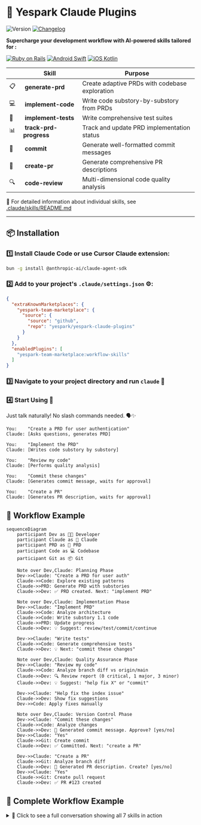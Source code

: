 # 🚀 Yespark Claude Plugins
![Version](https://img.shields.io/badge/version-5.0.0-blue.svg)
[![Changelog](https://img.shields.io/badge/changelog-view-orange.svg)](CHANGELOG.md)

**Supercharge your development workflow with AI-powered skills tailored for :**

[![Ruby on Rails](https://img.shields.io/badge/Rails-CC0000?logo=rubyonrails&logoColor=white)](.claude/skills/README.md)
[![Android Swift](https://img.shields.io/badge/Swift-F05138?logo=swift&logoColor=white)](.claude/skills/README.md)
[![iOS Kotlin](https://img.shields.io/badge/Kotlin-7F52FF?logo=kotlin&logoColor=white)](.claude/skills/README.md)

| | Skill | Purpose |
|-|-------|---------|
| 📋 | **generate-prd** | Create adaptive PRDs with codebase exploration |
| 💻 | **implement-code** | Write code substory-by-substory from PRDs |
| 🧪 | **implement-tests** | Write comprehensive test suites |
| 📊 | **track-prd-progress** | Track and update PRD implementation status |
| 💾 | **commit** | Generate well-formatted commit messages |
| 🚀 | **create-pr** | Generate comprehensive PR descriptions |
| 🔍 | **code-review** | Multi-dimensional code quality analysis |

📖 For detailed information about individual skills, see [.claude/skills/README.md](.claude/skills/README.md)

---

## 📦 Installation

### 1️⃣ Install Claude Code or use Cursor Claude extension:

```sh
bun -g install @anthropic-ai/claude-agent-sdk
```

### 2️⃣ Add to your project's `.claude/settings.json` ⚙️:

```json
{
  "extraKnownMarketplaces": {
    "yespark-team-marketplace": {
      "source": {
        "source": "github",
        "repo": "yespark/yespark-claude-plugins"
      }
    }
  },
  "enabledPlugins": [
    "yespark-team-marketplace:workflow-skills"
  ]
}
```

### 3️⃣ Navigate to your project directory and run `claude` 🎯

### 4️⃣ Start Using 🎉

Just talk naturally! No slash commands needed. 🗣️✨

```
You:    "Create a PRD for user authentication"
Claude: [Asks questions, generates PRD]

You:    "Implement the PRD"
Claude: [Writes code substory by substory]

You:    "Review my code"
Claude: [Performs quality analysis]

You:    "Commit these changes"
Claude: [Generates commit message, waits for approval]

You:    "Create a PR"
Claude: [Generates PR description, waits for approval]
```

## 🔄 Workflow Example

```mermaid
sequenceDiagram
    participant Dev as 👨‍💻 Developer
    participant Claude as 🤖 Claude
    participant PRD as 📄 PRD
    participant Code as 💻 Codebase
    participant Git as 📦 Git

    Note over Dev,Claude: Planning Phase
    Dev->>Claude: "Create a PRD for user auth"
    Claude->>Code: Explore existing patterns
    Claude->>PRD: Generate PRD with substories
    Claude->>Dev: ✅ PRD created. Next: "implement PRD"

    Note over Dev,Claude: Implementation Phase
    Dev->>Claude: "Implement PRD"
    Claude->>Code: Analyze architecture
    Claude->>Code: Write substory 1.1 code
    Claude->>PRD: Update progress
    Claude->>Dev: 💡 Suggest: review/test/commit/continue

    Dev->>Claude: "Write tests"
    Claude->>Code: Generate comprehensive tests
    Claude->>Dev: 💡 Next: "commit these changes"

    Note over Dev,Claude: Quality Assurance Phase
    Dev->>Claude: "Review my code"
    Claude->>Code: Analyze branch diff vs origin/main
    Claude->>Dev: 🔍 Review report (0 critical, 1 major, 3 minor)
    Claude->>Dev: 💡 Suggest: "help fix X" or "commit"

    Dev->>Claude: "Help fix the index issue"
    Claude->>Dev: Show fix suggestions
    Dev->>Code: Apply fixes manually

    Note over Dev,Claude: Version Control Phase
    Dev->>Claude: "Commit these changes"
    Claude->>Code: Analyze changes
    Claude->>Dev: 📝 Generated commit message. Approve? [yes/no]
    Dev->>Claude: "Yes"
    Claude->>Git: Create commit
    Claude->>Dev: ✅ Committed. Next: "create a PR"

    Dev->>Claude: "Create a PR"
    Claude->>Git: Analyze branch diff
    Claude->>Dev: 📝 Generated PR description. Create? [yes/no]
    Dev->>Claude: "Yes"
    Claude->>Git: Create pull request
    Claude->>Dev: ✅ PR #123 created
```

## 📝 Complete Workflow Example

<details>
<summary>💬 Click to see a full conversation showing all 7 skills in action</summary>

<br>

```
You: "I want to build a parking reservation feature"

Claude: [generate-prd activates]
        🔍 Exploring codebase...
        Found: Existing booking patterns in app/services/booking/
        ✨ Detected: FULL mode PRD

        [Asks 15 questions]

        ✅ Created PRD at docs/prds/2024-10-25-parking-reservation.md

        💡 Next: "implement PRD" to start coding

You: "Implement PRD"

Claude: [implement-code activates]
        🔍 Analyzing Rails architecture...
        📋 Implementing substory 1.1: Reservation model...

        ✅ Substory 1.1 complete!

        💡 Next steps:
        - "review my code" - Check quality
        - "write tests" - Add test coverage
        - "commit these changes" - Save progress
        - "continue to 1.2" - Next substory

        What would you like?

You: "Write tests"

Claude: [implement-tests activates]
        🔍 Detected: RSpec + FactoryBot
        ✅ Writing tests...

        📊 Coverage: 78% → 94% (+16%)
        All tests passing ✅

        💡 Next: "commit these changes"

You: "Review my code first"

Claude: [code-review activates]
        📊 Standard Review (247 lines, 8 files)

        ✅ Review complete!
        - 🔴 0 critical
        - 🟠 1 major (missing index)
        - 🟡 3 minor

        💡 Next: "help fix X" or "commit"

You: "Help fix the index issue"

Claude: [Shows fix, you apply it]

You: "Commit these changes"

Claude: [commit activates]
        📊 8 files, 247 lines

        📝 Generated:
        feat(booking): add reservation model with tests
        [Shows message]

        Proceed? [yes/no]

You: "Yes"

Claude: ✅ Committed: a1b2c3d

        💡 Next: "create a PR" or "continue to 1.2"

You: "Create a PR"

Claude: [create-pr activates]
        📝 Generated PR:
        Title: feat(booking): add reservation model
        [Shows description]

        Create? [yes/no]

You: "Yes"

Claude: ✅ PR #123 created!
        🔗 https://github.com/yespark/app/pull/123
```

**Notice:** You control every step. Skills suggest, you decide. 🎮

</details>
